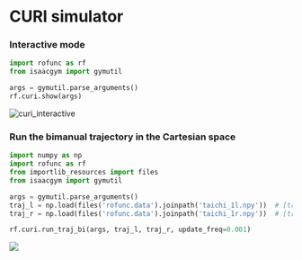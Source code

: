 # CURI simulator

### Interactive mode 
```python
import rofunc as rf
from isaacgym import gymutil

args = gymutil.parse_arguments()
rf.curi.show(args)
```

![curi_interactive](../img/curi_interactive.gif)

### Run the bimanual trajectory in the Cartesian space

```python
import numpy as np
import rofunc as rf
from importlib_resources import files
from isaacgym import gymutil

args = gymutil.parse_arguments()
traj_l = np.load(files('rofunc.data').joinpath('taichi_1l.npy'))  # [traj_len, 7]
traj_r = np.load(files('rofunc.data').joinpath('taichi_1r.npy'))  # [traj_len, 7]

rf.curi.run_traj_bi(args, traj_l, traj_r, update_freq=0.001)
```

![](../img/FormatFactoryPart1.gif)

